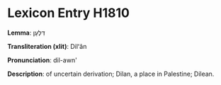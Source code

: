 # Lexicon Entry H1810

**Lemma**: דִּלְעָן

**Transliteration (xlit)**: Dilʻân

**Pronunciation**: dil-awn'

**Description**:
of uncertain derivation; Dilan, a place in Palestine; Dilean.
